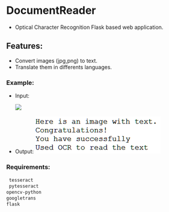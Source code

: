 # DocumentReader
- Optical Character Recognition Flask based web application.


## Features:
- Convert images (jpg,png) to text.
- Translate them in differents languages.

### Example: 
- Input:

	![](https://www.nvaccess.org/wp-content/uploads/2017/10/ocrimage.png)

- Output:
	![](https://raw.githubusercontent.com/tbvescio/DocumentReader/master/img/result.png)


### Requirements:
	 tesseract
	 pytesseract
	opencv-python
	googletrans
	flask